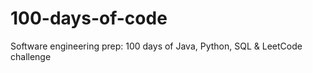 # 100-days-of-code
Software engineering prep: 100 days of Java, Python, SQL &amp; LeetCode challenge

